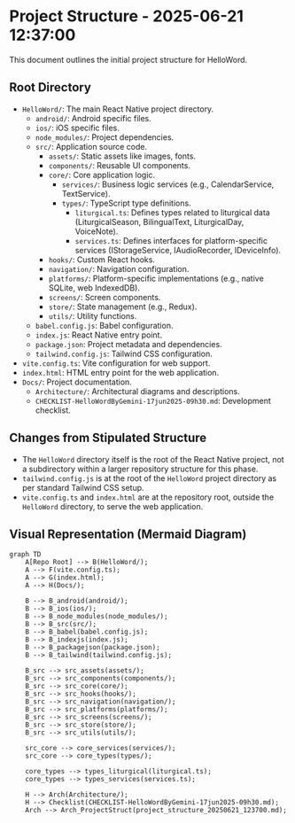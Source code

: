 # Project Structure - 2025-06-21 12:37:00

This document outlines the initial project structure for HelloWord.

## Root Directory

- `HelloWord/`: The main React Native project directory.
  - `android/`: Android specific files.
  - `ios/`: iOS specific files.
  - `node_modules/`: Project dependencies.
  - `src/`: Application source code.
    - `assets/`: Static assets like images, fonts.
    - `components/`: Reusable UI components.
    - `core/`: Core application logic.
      - `services/`: Business logic services (e.g., CalendarService, TextService).
      - `types/`: TypeScript type definitions.
        - `liturgical.ts`: Defines types related to liturgical data (LiturgicalSeason, BilingualText, LiturgicalDay, VoiceNote).
        - `services.ts`: Defines interfaces for platform-specific services (IStorageService, IAudioRecorder, IDeviceInfo).
    - `hooks/`: Custom React hooks.
    - `navigation/`: Navigation configuration.
    - `platforms/`: Platform-specific implementations (e.g., native SQLite, web IndexedDB).
    - `screens/`: Screen components.
    - `store/`: State management (e.g., Redux).
    - `utils/`: Utility functions.
  - `babel.config.js`: Babel configuration.
  - `index.js`: React Native entry point.
  - `package.json`: Project metadata and dependencies.
  - `tailwind.config.js`: Tailwind CSS configuration.
- `vite.config.ts`: Vite configuration for web support.
- `index.html`: HTML entry point for the web application.
- `Docs/`: Project documentation.
  - `Architecture/`: Architectural diagrams and descriptions.
  - `CHECKLIST-HelloWordByGemini-17jun2025-09h30.md`: Development checklist.

## Changes from Stipulated Structure

- The `HelloWord` directory itself is the root of the React Native project, not a subdirectory within a larger repository structure for this phase.
- `tailwind.config.js` is at the root of the `HelloWord` project directory as per standard Tailwind CSS setup.
- `vite.config.ts` and `index.html` are at the repository root, outside the `HelloWord` directory, to serve the web application.

## Visual Representation (Mermaid Diagram)

```mermaid
graph TD
    A[Repo Root] --> B(HelloWord/);
    A --> F(vite.config.ts);
    A --> G(index.html);
    A --> H(Docs/);

    B --> B_android(android/);
    B --> B_ios(ios/);
    B --> B_node_modules(node_modules/);
    B --> B_src(src/);
    B --> B_babel(babel.config.js);
    B --> B_indexjs(index.js);
    B --> B_packagejson(package.json);
    B --> B_tailwind(tailwind.config.js);

    B_src --> src_assets(assets/);
    B_src --> src_components(components/);
    B_src --> src_core(core/);
    B_src --> src_hooks(hooks/);
    B_src --> src_navigation(navigation/);
    B_src --> src_platforms(platforms/);
    B_src --> src_screens(screens/);
    B_src --> src_store(store/);
    B_src --> src_utils(utils/);

    src_core --> core_services(services/);
    src_core --> core_types(types/);

    core_types --> types_liturgical(liturgical.ts);
    core_types --> types_services(services.ts);

    H --> Arch(Architecture/);
    H --> Checklist(CHECKLIST-HelloWordByGemini-17jun2025-09h30.md);
    Arch --> Arch_ProjectStruct(project_structure_20250621_123700.md);
```
